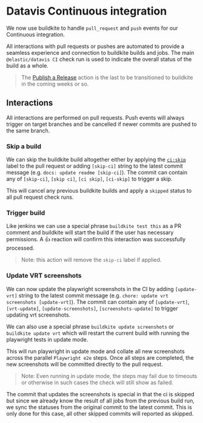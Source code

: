 # Datavis Continuous integration

We now use buildkite to handle `pull_request` and `push` events for our Continuous integration.

All interactions with pull requests or pushes are automated to provide a seamless experience and connection to buildkite builds and jobs. The main `@elastic/datavis CI` check run is used to indicate the overall status of the build as a whole.

> The [Publish a Release](https://github.com/elastic/elastic-charts/actions/workflows/release.yaml) action is the last to be transitioned to buildkite in the coming weeks or so.

## Interactions

All interactions are performed on pull requests. Push events will always trigger on target branches and be cancelled if newer commits are pushed to the same branch.


### Skip a build

We can skip the buildkite build altogether either by applying the [`ci:skip`](https://github.com/elastic/elastic-charts/labels/ci%3Askip) label to the pull request or adding `[skip-ci]` string to the latest commit message (e.g. `docs: update readme [skip-ci]`). The commit can contain any of `[skip-ci]`, `[skip ci]`, `[ci skip]`, `[ci-skip]` to trigger a skip.

This will cancel any previous buildkite builds and apply a `skipped` status to all pull request check runs.

### Trigger build

Like jenkins we can use a special phrase `buildkite test this` as a PR comment and buildkite will start the build if the user has necessary permissions. A :+1: reaction will confirm this interaction was successfully processed.

> Note: this action will remove the `skip-ci` label if applied.

### Update VRT screenshots

We can now update the playwright screenshots in the CI by adding `[update-vrt]` string to the latest commit message (e.g. `chore: update vrt screenshots [update-vrt]`). The commit can contain any of `[update-vrt]`, `[vrt-update]`, `[update-screenshots]`, `[screenshots-update]` to trigger updating vrt screenshots.

We can also use a special phrase `buildkite update screenshots` or `buildkite update vrt` which will restart the current build with running the playwright tests in update mode.

This will run playwright in update mode and collate all new screenshots across the parallel `Playwright e2e` steps. Once all steps are completed, the new screenshots will be committed directly to the pull request.

> Note: Even running in update mode, the steps may fail due to timeouts or otherwise in such cases the check will still show as failed.

The commit that updates the screenshots is special in that the ci is skipped but since we already know the result of all jobs from the previous build run, we sync the statuses from the original commit to the latest commit. This is only done for this case, all other skipped commits will reported as skipped.
